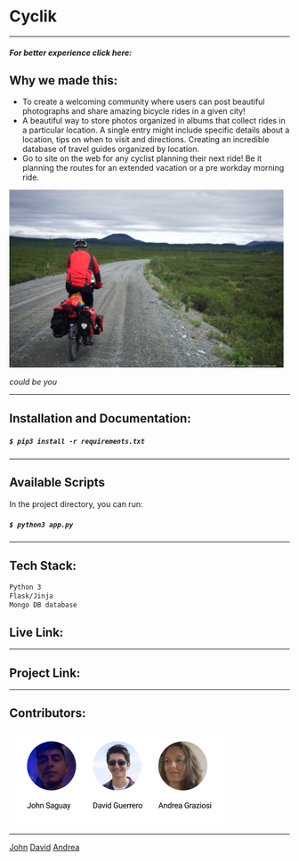 # Cyclik
***
##### For better experience click here:
## Why we made this:
* To create a welcoming community where users can post beautiful photographs
and share amazing bicycle rides in a given city!
* A beautiful way to store photos organized in albums that collect rides in a particular location. A single entry might include specific details about a location, tips on when to visit and directions. Creating an incredible database of travel guides organized by location.
* Go to site on the web for any cyclist planning their next ride! Be it planning the routes for an extended vacation or a pre workday  morning ride.  

![Alaska](./Alaska-ride.png)

*could be you*

***

## Installation and Documentation:
##### `$ pip3 install -r requirements.txt`
***
##  Available Scripts

In the project directory, you can run:

##### `$ python3 app.py`
***

## Tech Stack:

```
Python 3
Flask/Jinja
Mongo DB database

```
## Live Link:

***

## Project Link:

***

## Contributors:




![John, David, Andrea](./Teamspd1.5.png)
***
[John](https://github.com/JohnSV18) [David](https://github.com/Aetrix27) [Andrea](https://github.com/AndreaGraziosi)









